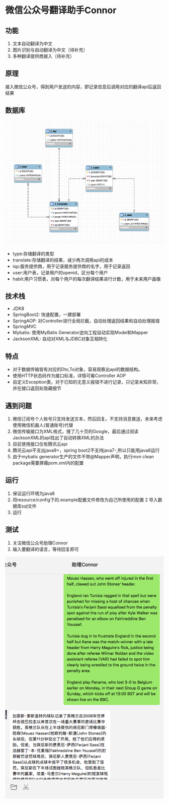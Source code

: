 # 微信公众号翻译助手Connor
## 功能

1. 文本自动翻译为中文
2. 图片识别与自动翻译为中文（待补充）
3. 多种翻译提供商接入（待补充）

## 原理

接入微信公众号，得到用户发送的内容，即记录信息后调用对应的翻译api后返回结果
## 数据库

![ER图](./er.png)

- type:存储翻译的类型
- translate:存储翻译的结果，减少再次调用api的成本
- isp:服务提供商，用于记录服务提供商的名字，用于记录返回
- user:用户表，记录用户的openid，区分每个用户
- habit:用户习惯表，对每个用户的每次翻译结果进行计数，用于未来用户画像
## 技术栈

- JDK8
- SpringBoot2: 快速配置，一建部署
- SpringAOP: 对Controller进行全局拦截，自动处理返回结果和自动处理报错
- SpringMVC
- Mybatis: 使用MyBatis Generator逆向工程自动实现Model和Mapper
- JacksonXML: 自动对XML与JDBC对象互相转化

## 特点

- 对于数据传输皆有对应的Dto,To对象，容易观察出api的数据结构。
- 使用HTTP状态码作为接口标准，详情可看Controller AOP
- 自定义Exception类，对于已知的无意义报错不进行记录，只记录未知异常，并在接口返回处隐藏细节

## 遇到问题

1. 微信订阅号个人账号只支持发送文本，然后回复。不支持消息推送，未来考虑使用微信机器人(普通账号)代替
2. 微信传输接口为XML格式，搜了几十页的Google，最后通过阅读JacksonXML的api找出了自动转换XML的办法
3. 目前使用接口仅有腾讯云api
4. 腾讯云api不支出java9+，spring boot2不支持java7-,所以只能用java8运行
5. 由于mybatis generator生产的文件不带@Mapper声明，执行mvn clean package需要屏蔽pom.xml内的配置

## 运行

1. 保证运行环境为java8
1. 将resource/config下的.example配置文件修改为自己所使用的配置
2  导入数据库sql文件
4. 运行

## 测试

1. 关注微信公众号助理Connor
2. 输入要翻译的语言，等待回复即可

![ER图](./demo.png)